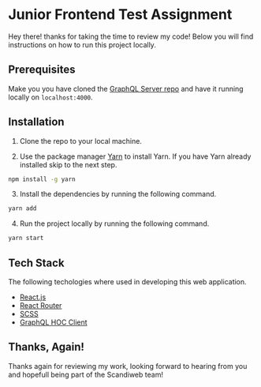 # Junior Frontend Test Assignment
Hey there! thanks for taking the time to review my code! Below you will find instructions on how to run this project locally.

## Prerequisites
Make you you have cloned the [GraphQL Server repo](https://github.com/scandiweb/junior-react-endpoint) and have it running locally on ```localhost:4000```.

## Installation
1. Clone the repo to your local machine.

2. Use the package manager [Yarn](https://yarnpkg.com/) to install Yarn. If you have Yarn already installed skip to the next step.

```bash
npm install -g yarn
```

3. Install the dependencies by running the following command.

```bash
yarn add
```

4. Run the project locally by running the following command.

```bash
yarn start
```

## Tech Stack
The following techologies where used in developing this web application.
- [React.js](https://reactjs.org/)
- [React Router](https://reactrouter.com/)
- [SCSS](https://sass-lang.com/)
- [GraphQL HOC Client](https://www.apollographql.com/docs/react/api/react/hoc/)

## Thanks, Again!
Thanks again for reviewing my work, looking forward to hearing from you and hopefull being part of the Scandiweb team!
